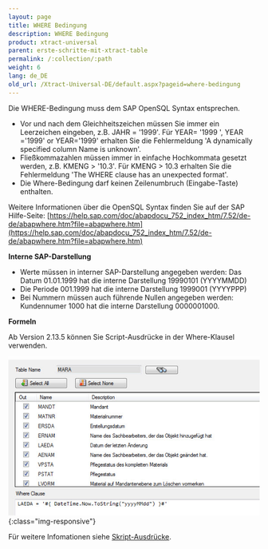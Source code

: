 ```yaml
---
layout: page
title: WHERE Bedingung
description: WHERE Bedingung
product: xtract-universal
parent: erste-schritte-mit-xtract-table
permalink: /:collection/:path
weight: 6
lang: de_DE
old_url: /Xtract-Universal-DE/default.aspx?pageid=where-bedingung
---
```


Die WHERE-Bedingung muss dem SAP OpenSQL Syntax entsprechen.

- Vor und nach dem Gleichheitszeichen müssen Sie immer ein Leerzeichen eingeben, z.B. JAHR = '1999'. Für YEAR= '1999 ', YEAR ='1999' or YEAR='1999' erhalten Sie die Fehlermeldung 'A dynamically specified column Name is unknown'.
- Fließkommazahlen müssen immer in einfache Hochkommata gesetzt werden, z.B. KMENG > '10.3'.  Für KMENG > 10.3 erhalten Sie die Fehlermeldung 'The WHERE clause has an unexpected format'.
- Die Where-Bedingung darf keinen Zeilenumbruch (Eingabe-Taste) enthalten.

Weitere Informationen über die OpenSQL Syntax finden Sie auf der SAP Hilfe-Seite: [https://help.sap.com/doc/abapdocu_752_index_htm/7.52/de-de/abapwhere.htm?file=abapwhere.htm](https://help.sap.com/doc/abapdocu_752_index_htm/7.52/de-de/abapwhere.htm?file=abapwhere.htm)

**Interne SAP-Darstellung**

- Werte müssen in interner SAP-Darstellung angegeben werden: 
Das Datum 01.01.1999 hat die interne Darstellung 19990101 (YYYYMMDD)
- Die Periode 001.1999 hat die interne Darstellung  1999001 (YYYYPPP)
- Bei Nummern müssen auch führende Nullen angegeben werden: Kundennumer 1000 hat die interne Darstellung 0000001000.


**Formeln**

Ab Version 2.13.5 können Sie Script-Ausdrücke in der Where-Klausel verwenden.

![Table-Extraction-Where-Clause-Scripted-Expression](/img/content/Table-Extraction-Where-Clause-Scripted-Expression.jpg){:class="img-responsive"}

Für weitere Infomationen siehe [Skript-Ausdrücke](../fortgeschrittene-techniken/skript-ausdruecke). 